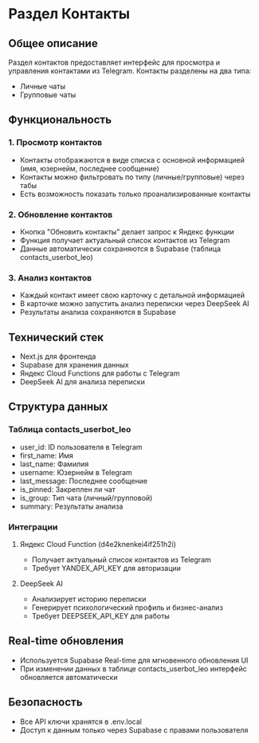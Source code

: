 # Раздел Контакты

## Общее описание
Раздел контактов предоставляет интерфейс для просмотра и управления контактами из Telegram. Контакты разделены на два типа:
- Личные чаты
- Групповые чаты

## Функциональность

### 1. Просмотр контактов
- Контакты отображаются в виде списка с основной информацией (имя, юзернейм, последнее сообщение)
- Контакты можно фильтровать по типу (личные/групповые) через табы
- Есть возможность показать только проанализированные контакты

### 2. Обновление контактов
- Кнопка "Обновить контакты" делает запрос к Яндекс функции
- Функция получает актуальный список контактов из Telegram
- Данные автоматически сохраняются в Supabase (таблица contacts_userbot_leo)

### 3. Анализ контактов
- Каждый контакт имеет свою карточку с детальной информацией
- В карточке можно запустить анализ переписки через DeepSeek AI
- Результаты анализа сохраняются в Supabase

## Технический стек
- Next.js для фронтенда
- Supabase для хранения данных
- Яндекс Cloud Functions для работы с Telegram
- DeepSeek AI для анализа переписки

## Структура данных

### Таблица contacts_userbot_leo
- user_id: ID пользователя в Telegram
- first_name: Имя
- last_name: Фамилия
- username: Юзернейм в Telegram
- last_message: Последнее сообщение
- is_pinned: Закреплен ли чат
- is_group: Тип чата (личный/групповой)
- summary: Результаты анализа

### Интеграции
1. Яндекс Cloud Function (d4e2knenkei4if251h2i)
   - Получает актуальный список контактов из Telegram
   - Требует YANDEX_API_KEY для авторизации

2. DeepSeek AI
   - Анализирует историю переписки
   - Генерирует психологический профиль и бизнес-анализ
   - Требует DEEPSEEK_API_KEY для работы

## Real-time обновления
- Используется Supabase Real-time для мгновенного обновления UI
- При изменении данных в таблице contacts_userbot_leo интерфейс обновляется автоматически

## Безопасность
- Все API ключи хранятся в .env.local
- Доступ к данным только через Supabase с правами пользователя 